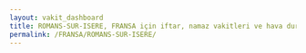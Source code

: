 ```yaml
---
layout: vakit_dashboard
title: ROMANS-SUR-ISERE, FRANSA için iftar, namaz vakitleri ve hava durumu - ilçe/eyalet seç
permalink: /FRANSA/ROMANS-SUR-ISERE/
---
```


<script type="text/javascript">
  var GLOBAL_COUNTRY = 'FRANSA';
  var GLOBAL_CITY = 'ROMANS-SUR-ISERE';
  var GLOBAL_STATE = '';
  var lat = 72;
  var lon = 21;
</script>
